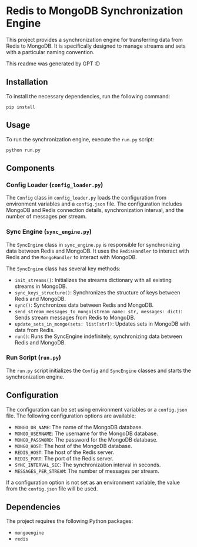 # Redis to MongoDB Synchronization Engine

This project provides a synchronization engine for transferring data from Redis to MongoDB. It is specifically designed to manage streams and sets with a particular naming convention.

This readme was generated by GPT :D

## Installation

To install the necessary dependencies, run the following command:

```
pip install
```

## Usage

To run the synchronization engine, execute the `run.py` script:

```
python run.py
```

## Components

### Config Loader (`config_loader.py`)

The `Config` class in `config_loader.py` loads the configuration from environment variables and a `config.json` file. The configuration includes MongoDB and Redis connection details, synchronization interval, and the number of messages per stream.

### Sync Engine (`sync_engine.py`)

The `SyncEngine` class in `sync_engine.py` is responsible for synchronizing data between Redis and MongoDB. It uses the `RedisHandler` to interact with Redis and the `MongoHandler` to interact with MongoDB.

The `SyncEngine` class has several key methods:

- `init_streams()`: Initializes the streams dictionary with all existing streams in MongoDB.
- `sync_keys_structure()`: Synchronizes the structure of keys between Redis and MongoDB.
- `sync()`: Synchronizes data between Redis and MongoDB.
- `send_stream_messages_to_mongo(stream_name: str, messages: dict)`: Sends stream messages from Redis to MongoDB.
- `update_sets_in_mongo(sets: list[str])`: Updates sets in MongoDB with data from Redis.
- `run()`: Runs the SyncEngine indefinitely, synchronizing data between Redis and MongoDB.

### Run Script (`run.py`)

The `run.py` script initializes the `Config` and `SyncEngine` classes and starts the synchronization engine.

## Configuration

The configuration can be set using environment variables or a `config.json` file. The following configuration options are available:

- `MONGO_DB_NAME`: The name of the MongoDB database.
- `MONGO_USERNAME`: The username for the MongoDB database.
- `MONGO_PASSWORD`: The password for the MongoDB database.
- `MONGO_HOST`: The host of the MongoDB database.
- `REDIS_HOST`: The host of the Redis server.
- `REDIS_PORT`: The port of the Redis server.
- `SYNC_INTERVAL_SEC`: The synchronization interval in seconds.
- `MESSAGES_PER_STREAM`: The number of messages per stream.

If a configuration option is not set as an environment variable, the value from the `config.json` file will be used.

## Dependencies

The project requires the following Python packages:

- `mongoengine`
- `redis`

